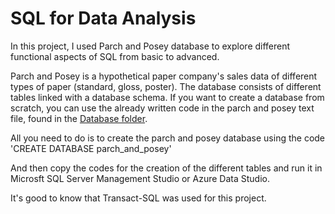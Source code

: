 # SQL for Data Analysis

In this project, I used Parch and Posey database to explore different functional aspects of SQL from basic to advanced.

Parch and Posey is a hypothetical paper company's sales data of different types of paper (standard, gloss, poster). The database consists of different tables linked with a database schema. If you want to create a database from scratch, you can use the already written code in the parch and posey text file, found in the [Database folder](https://github.com/Chisomnwa/Parch-and-Posey---SQL-for-Data-Analysis/tree/main/Database%20File).

All you need to do is to create the parch and posey database using  the code 'CREATE DATABASE parch_and_posey'

And then copy the codes for the creation of the different tables and run it in Microsft SQL Server Management Studio or Azure Data Studio.

It's good to know that Transact-SQL was used for this project.

